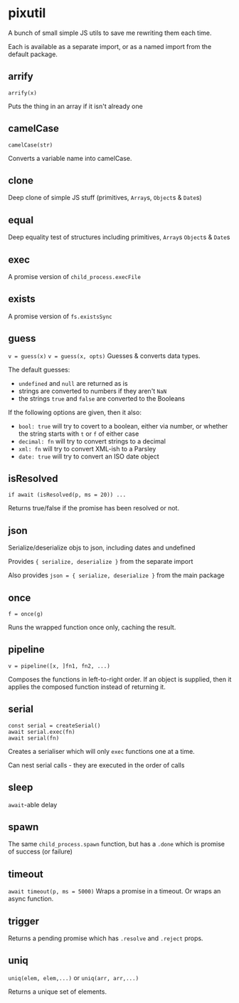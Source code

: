 # pixutil
A bunch of small simple JS utils to save me rewriting them each time.

Each is available as a separate import, or as a named import from the default package.

## arrify
`arrify(x)`

Puts the thing in an array if it isn't already one

## camelCase
`camelCase(str)`

Converts a variable name into camelCase.

## clone

Deep clone of simple JS stuff (primitives, `Array`s, `Object`s & `Date`s)

## equal

Deep equality test of structures including primitives, `Array`s `Object`s  & `Date`s

## exec

A promise version of `child_process.execFile`

## exists

A promise version of `fs.existsSync`

## guess
`v = guess(x)`
`v = guess(x, opts)`
Guesses & converts data types.

The default guesses:
- `undefined` and `null` are returned as is
- strings are converted to numbers if they aren't `NaN`
- the strings `true` and `false` are converted to the Booleans

If the following options are given, then it also:
- `bool: true` will try to covert to a boolean, either via number, or whether the string starts with `t` or `f` of either case
- `decimal: fn` will try to convert strings to a decimal
- `xml: fn` will try to convert XML-ish to a Parsley
- `date: true` will try to convert an ISO date object

## isResolved
`if await (isResolved(p, ms = 20)) ...`

Returns true/false if the promise has been resolved or not.

## json

Serialize/deserialize objs to json, including dates and undefined

Provides `{ serialize, deserialize }` from the separate import

Also provides `json = { serialize, deserialize }` from the main package

## once
`f = once(g)`

Runs the wrapped function once only, caching the result.

## pipeline
`v = pipeline([x, ]fn1, fn2, ...)`

Composes the functions in left-to-right order.
If an object is supplied, then it applies the composed function instead of returning it.

## serial
```
const serial = createSerial()
await serial.exec(fn)
await serial(fn)
```

Creates a serialiser which will only `exec` functions one at a time.

Can nest serial calls - they are executed in the order of calls

## sleep

`await`-able delay

## spawn

The same `child_process.spawn` function, but has a `.done` which is promise of success (or failure)

## timeout
`await timeout(p, ms = 5000)`
Wraps a promise in a timeout. Or wraps an async function.

## trigger

Returns a pending promise which has `.resolve` and `.reject` props.

## uniq
`uniq(elem, elem,...)` or `uniq(arr, arr,...)`

Returns a unique set of elements.

